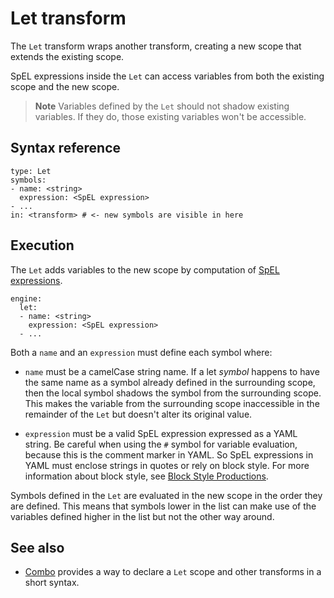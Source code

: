 # Let transform

The `Let` transform wraps another transform, creating a new scope
that extends the existing scope.

SpEL expressions inside the `Let` can access variables
from both the existing scope and the new scope.

>**Note** Variables defined by the `Let` should not shadow existing variables. If they do,
those existing variables won't be accessible.

## <a id="syntax-reference"></a>Syntax reference

```
type: Let
symbols:
- name: <string>
  expression: <SpEL expression>
- ...
in: <transform> # <- new symbols are visible in here
```

## <a id="execution"></a>Execution

The `Let` adds variables to the new scope by computation of
[SpEL expressions](https://docs.spring.io/spring-framework/docs/current/reference/html/core.html#expressions).

```
engine:
  let:
  - name: <string>
    expression: <SpEL expression>
  - ...
```

Both a `name` and an `expression` must define each symbol where:

- `name` must be a camelCase string name. If a let _symbol_ happens to have the same name as a symbol already defined in the surrounding scope, then the local symbol shadows the symbol from the surrounding scope. This makes the variable from the surrounding scope inaccessible in the remainder of the `Let` but doesn't alter its original value.

- `expression` must be a valid SpEL expression expressed as a YAML string.
Be careful when using the `#` symbol for variable evaluation, because this is the comment
marker in YAML. So SpEL expressions in YAML must enclose strings
in quotes or rely on block style. For more information about block style, see [Block Style Productions](https://yaml.org/spec/1.2.2/#chapter-8-block-style-productions).

Symbols defined in the `Let` are evaluated in the new scope in the order they are defined.
This means that symbols lower in the list can make use of the variables defined higher in the
list but not the other way around.

## See also

- [Combo](combo.md) provides a way to declare a `Let` scope and other transforms in a short syntax.
